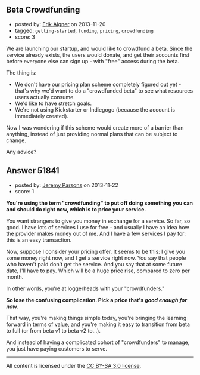 ## Beta Crowdfunding

- posted by: [Erik Aigner](https://stackexchange.com/users/-1/29732-erik-aigner) on 2013-11-20
- tagged: `getting-started`, `funding`, `pricing`, `crowdfunding`
- score: 3

<p>We are launching our startup, and would like to crowdfund a beta. Since the service already exists, the users would donate, and get their accounts first before everyone else can sign up - with "free" access during the beta.</p>

<p>The thing is:</p>

<ul>
<li>We don't have our pricing plan scheme completely figured out yet - that's why we'd want to do a "crowdfunded beta" to see what resources users actually consume.</li>
<li>We'd like to have stretch goals.</li>
<li>We're not using Kickstarter or Indiegogo (because the account is immediately created).</li>
</ul>

<p>Now I was wondering if this scheme would create more of a barrier than anything, instead of just providing normal plans that can be subject to change.</p>

<p>Any advice?</p>



## Answer 51841

- posted by: [Jeremy Parsons](https://stackexchange.com/users/-1/4291-jeremy-parsons) on 2013-11-22
- score: 1

<p><strong>You're using the term "crowdfunding" to put off doing something you can and should do right now, which is to price your service.</strong></p>

<p>You want strangers to give you money in exchange for a service. So far, so good. I have lots of services I use for free - and usually I have an idea how the provider makes money out of me. And I have a few services I pay for: this is an easy transaction.</p>

<p>Now, suppose I consider your pricing offer. It seems to be this: I give you some money right now, and I get a service right now. You say that people who haven't paid don't get the service. And you say that at some future date, I'll have to pay. Which will be a huge price rise, compared to zero per month.</p>

<p>In other words, you're at loggerheads with your "crowdfunders."</p>

<p><strong>So lose the confusing complication. Pick a price that's <em>good enough for now</em>.</strong> </p>

<p>That way, you're making things simple today, you're bringing the learning forward in terms of value, and you're making it easy to transition from beta to full (or from beta v1 to beta v2 to...). </p>

<p>And instead of having a complicated cohort of "crowdfunders" to manage, you just have paying customers to serve. </p>




---

All content is licensed under the [CC BY-SA 3.0 license](https://creativecommons.org/licenses/by-sa/3.0/).
